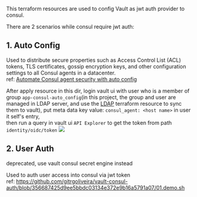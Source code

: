 This terraform resources are used to config Vault as jwt auth provider to consul.

There are 2 scenarios while consul require jwt auth:
## 1. Auto Config
Used to distribute secure properties such as Access Control List (ACL) tokens, TLS certificates, gossip encryption keys, and other configuration settings to all Consul agents in a datacenter.  
ref: [Automate Consul agent security with auto config](https://developer.hashicorp.com/consul/tutorials/archive/docker-compose-auto-config)  

After apply resource in this dir, login vault ui with user who is a member of group `app-consul-auto_config`(in this project, the group and user are managed in LDAP server, and use the [LDAP](../../LDAP/) terraform resource to sync them to vault), put meta data key value: `consul_agent: <host name>` in user it self's entry,  
then run a query in vault ui `API Explorer` to get the token from path `identity/oidc/token`
![](api_explorer.png)

## 2. User Auth
deprecated, use vault consul secret engine instead  

Used to auth user access into consul via jwt token  
ref: https://github.com/gitrgoliveira/vault-consul-auth/blob/356687425d9ee5bbdc03134e372e9b16a5791a07/01.demo.sh